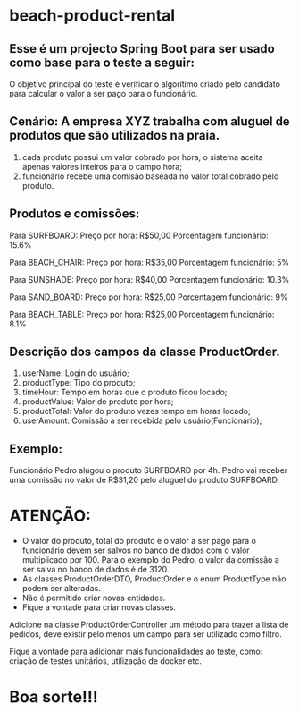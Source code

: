 # beach-product-rental

## Esse é um projecto Spring Boot para ser usado como base para o teste a seguir:

O objetivo principal do teste é verificar o algorítimo criado pelo candidato para calcular o valor a ser pago para o
funcionário.

## Cenário: A empresa XYZ trabalha com aluguel de produtos que são utilizados na praia.

1. cada produto possui um valor cobrado por hora, o sistema aceita apenas valores inteiros para o campo hora;
1. funcionário recebe uma comisão baseada no valor total cobrado pelo produto.

## Produtos e comissões:

Para SURFBOARD:
Preço por hora: R$50,00
Porcentagem funcionário: 15.6%

Para BEACH_CHAIR:
Preço por hora: R$35,00
Porcentagem funcionário: 5%

Para SUNSHADE:
Preço por hora: R$40,00
Porcentagem funcionário: 10.3%

Para SAND_BOARD:
Preço por hora: R$25,00
Porcentagem funcionário: 9%

Para BEACH_TABLE:
Preço por hora: R$25,00
Porcentagem funcionário: 8.1%

## Descrição dos campos da classe ProductOrder.

1. userName: Login do usuário;
1. productType: Tipo do produto;
1. timeHour: Tempo em horas que o produto ficou locado;
1. productValue: Valor do produto por hora;
1. productTotal: Valor do produto vezes tempo em horas locado;
1. userAmount: Comissão a ser recebida pelo usuário(Funcionário);

## Exemplo:

Funcionário Pedro alugou o produto SURFBOARD por 4h.
Pedro vai receber uma comissão no valor de R$31,20 pelo aluguel do produto SURFBOARD.

# ATENÇÃO:

- O valor do produto, total do produto e o valor a ser pago para o funcionário devem ser salvos no banco de dados com o
  valor multiplicado por 100. Para o exemplo do Pedro, o valor da comissão a ser salva no banco de dados é de 3120.
- As classes ProductOrderDTO, ProductOrder e o enum ProductType não podem ser alteradas.
- Não é permitido criar novas entidades.
- Fique a vontade para criar novas classes.

Adicione na classe ProductOrderController um método para trazer a lista de pedidos, deve existir pelo menos um campo
para ser utilizado como filtro.

Fique a vontade para adicionar mais funcionalidades ao teste, como: criação de testes unitários, utilização de docker
etc.

# Boa sorte!!!
